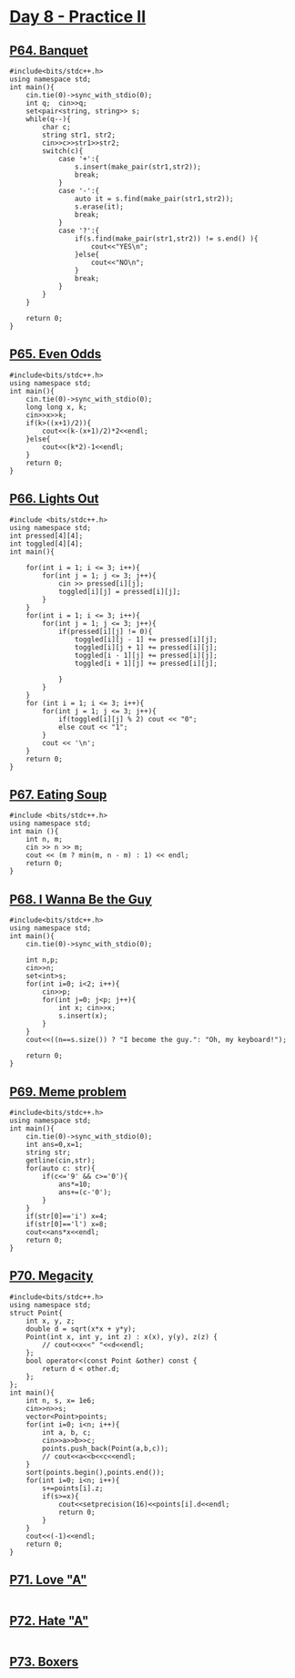 # [Day 8 - Practice II](https://codeforces.com/group/yg7WhsFsAp/contest/355506)

## [P64. Banquet](https://codeforces.com/group/yg7WhsFsAp/contest/355506/problem/P64)

```
#include<bits/stdc++.h>
using namespace std;
int main(){
    cin.tie(0)->sync_with_stdio(0);
    int q;  cin>>q;
    set<pair<string, string>> s;
    while(q--){
        char c;
        string str1, str2;
        cin>>c>>str1>>str2;
        switch(c){
            case '+':{
                s.insert(make_pair(str1,str2));
                break;
            }
            case '-':{
                auto it = s.find(make_pair(str1,str2));
                s.erase(it);
                break;
            }
            case '?':{
                if(s.find(make_pair(str1,str2)) != s.end() ){
                    cout<<"YES\n";
                }else{
                    cout<<"NO\n";
                }
                break;
            }
        }
    }
    
    return 0;
}
```

## [P65. Even Odds](https://codeforces.com/group/yg7WhsFsAp/contest/355506/problem/P65)

```
#include<bits/stdc++.h>
using namespace std;
int main(){
    cin.tie(0)->sync_with_stdio(0);
    long long x, k; 
    cin>>x>>k;
    if(k>((x+1)/2)){
        cout<<(k-(x+1)/2)*2<<endl;
    }else{
        cout<<(k*2)-1<<endl;
    }
    return 0;
}
```

## [P66. Lights Out](https://codeforces.com/group/yg7WhsFsAp/contest/355506/problem/P66)

```
#include <bits/stdc++.h>
using namespace std;
int pressed[4][4];
int toggled[4][4];
int main(){

    for(int i = 1; i <= 3; i++){
        for(int j = 1; j <= 3; j++){
            cin >> pressed[i][j];
            toggled[i][j] = pressed[i][j];
        }
    }
    for(int i = 1; i <= 3; i++){
        for(int j = 1; j <= 3; j++){
            if(pressed[i][j] != 0){
                toggled[i][j - 1] += pressed[i][j];
                toggled[i][j + 1] += pressed[i][j];
                toggled[i - 1][j] += pressed[i][j];
                toggled[i + 1][j] += pressed[i][j];

            }
        }
    }
    for (int i = 1; i <= 3; i++){
        for(int j = 1; j <= 3; j++){
            if(toggled[i][j] % 2) cout << "0";
            else cout << "1";
        }
        cout << '\n';
    }
    return 0;
}
```

## [P67. Eating Soup](https://codeforces.com/group/yg7WhsFsAp/contest/355506/problem/P67)

```
#include <bits/stdc++.h>
using namespace std;
int main (){
    int n, m;
	cin >> n >> m;
	cout << (m ? min(m, n - m) : 1) << endl;
	return 0;
}
```

## [P68. I Wanna Be the Guy](https://codeforces.com/group/yg7WhsFsAp/contest/355506/problem/P68)

```
#include<bits/stdc++.h>
using namespace std;
int main(){
    cin.tie(0)->sync_with_stdio(0);
    
    int n,p;
    cin>>n;
    set<int>s;
    for(int i=0; i<2; i++){
        cin>>p;
        for(int j=0; j<p; j++){
            int x; cin>>x;
            s.insert(x);
        }
    }
    cout<<((n==s.size()) ? "I become the guy.": "Oh, my keyboard!");
    
    return 0;
}
```
## [P69. Meme problem](https://codeforces.com/group/yg7WhsFsAp/contest/355506/problem/P69)

```
#include<bits/stdc++.h>
using namespace std;
int main(){
    cin.tie(0)->sync_with_stdio(0);
    int ans=0,x=1;
    string str;
    getline(cin,str);
    for(auto c: str){
        if(c<='9' && c>='0'){
            ans*=10;
            ans+=(c-'0');
        }
    }
    if(str[0]=='i') x=4;
    if(str[0]=='l') x=8;
    cout<<ans*x<<endl;
    return 0;
}
```

## [P70. Megacity](https://codeforces.com/group/yg7WhsFsAp/contest/355506/problem/P70)

```
#include<bits/stdc++.h>
using namespace std;
struct Point{
    int x, y, z;
    double d = sqrt(x*x + y*y);
    Point(int x, int y, int z) : x(x), y(y), z(z) {
        // cout<<x<<" "<<d<<endl;
    };
    bool operator<(const Point &other) const {
        return d < other.d;
    };
};
int main(){
    int n, s, x= 1e6;
    cin>>n>>s;
    vector<Point>points;
    for(int i=0; i<n; i++){
        int a, b, c;
        cin>>a>>b>>c;
        points.push_back(Point(a,b,c));
        // cout<<a<<b<<c<<endl;
    }
    sort(points.begin(),points.end());
    for(int i=0; i<n; i++){
        s+=points[i].z;
        if(s>=x){
            cout<<setprecision(16)<<points[i].d<<endl;
            return 0;
        }
    }
    cout<<(-1)<<endl;
    return 0;
}
```

## [P71. Love "A"](https://codeforces.com/group/yg7WhsFsAp/contest/355506/problem/P71)

```

```

## [P72. Hate "A"](https://codeforces.com/group/yg7WhsFsAp/contest/355506/problem/P72)

```

```

## [P73. Boxers](https://codeforces.com/group/yg7WhsFsAp/contest/355506/problem/P73)

```

```
